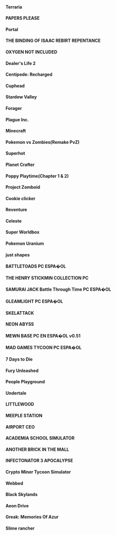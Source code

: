 #### Terraria
#### PAPERS PLEASE 
#### Portal 
#### THE BINDING OF ISAAC REBIRT REPENTANCE
#### OXYGEN NOT INCLUDED 
#### Dealer's Life 2
#### Centipede: Recharged 
#### Cuphead
#### Stardew Valley
#### Forager
#### Plague Inc.
#### Minecraft 
#### Pokemon vs Zombies(Remake PvZ)
#### Superhot 
#### Planet Crafter 
#### Poppy Playtime(Chapter 1 & 2)
#### Project Zomboid
#### Cookie clicker
#### Reventure 
#### Celeste
#### Super Worldbox 
#### Pokemon Uranium 
#### just shapes 
#### BATTLETOADS PC ESPA�OL 
#### THE HENRY STICKMIN COLLECTION PC  
#### SAMURAI JACK Battle Through Time PC ESPA�OL 
#### GLEAMLIGHT PC ESPA�OL 
#### SKELATTACK 
#### NEON ABYSS 
#### MEWN BASE PC EN ESPA�OL v0.51 
#### MAD GAMES TYCOON PC ESPA�OL  
#### 7 Days to Die 
#### Fury Unleashed 
#### People Playground 
#### Undertale 
#### LITTLEWOOD 
#### MEEPLE STATION 
#### AIRPORT CEO 
#### ACADEMIA SCHOOL SIMULATOR  
#### ANOTHER BRICK IN THE MALL 
#### INFECTONATOR 3 APOCALYPSE 
#### Crypto Miner Tycoon Simulator 
#### Webbed 
#### Black Skylands 
#### Aeon Drive 
#### Greak: Memories Of Azur 
#### Slime rancher 
